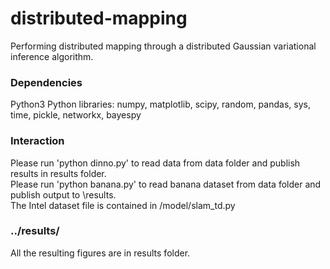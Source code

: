 # distributed-mapping
Performing distributed mapping through a distributed Gaussian variational inference algorithm.

### Dependencies
Python3
Python libraries: numpy, matplotlib, scipy, random, pandas, sys, time, pickle, networkx, bayespy

### Interaction
Please run 'python dinno.py' to read data from data folder and publish results in results folder.<br />
Please run 'python banana.py' to read banana dataset from data folder and publish output to \results.<br />
The Intel dataset file is contained in /model/slam_td.py
### ../results/
All the resulting figures are in results folder.
